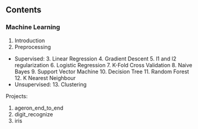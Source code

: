
## Contents

### Machine Learning
1. Introduction
2. Preprocessing
- Supervised:
    3. Linear Regression
    4. Gradient Descent
    5. l1 and l2 regularization
    6. Logistic Regression
    7. K-Fold Cross Validation
    8. Naive Bayes
    9. Support Vector Machine
    10. Decision Tree
    11. Random Forest
    12. K Nearest Neighbour
- Unsupervised:
    13. Clustering

Projects:
1. ageron_end_to_end
2. digit_recognize
3. iris
